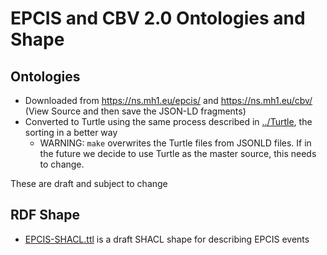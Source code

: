 # EPCIS and CBV 2.0 Ontologies and Shape

## Ontologies

- Downloaded from https://ns.mh1.eu/epcis/ and https://ns.mh1.eu/cbv/ (View Source and then save the JSON-LD fragments)
- Converted to Turtle using the same process described in [../Turtle](../Turtle), the sorting in a better way
  - WARNING: `make` overwrites the Turtle files from JSONLD files. 
    If in the future we decide to use Turtle as the master source, this needs to change.

These are draft and subject to change

## RDF Shape

- [EPCIS-SHACL.ttl](EPCIS-SHACL.ttl) is a draft SHACL shape for describing EPCIS events

